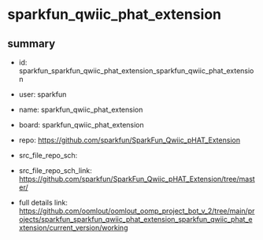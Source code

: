 # sparkfun_qwiic_phat_extension
 
## summary 
* id: sparkfun_sparkfun_qwiic_phat_extension_sparkfun_qwiic_phat_extension
* user: sparkfun
* name: sparkfun_qwiic_phat_extension
* board: sparkfun_qwiic_phat_extension
* repo: https://github.com/sparkfun/SparkFun_Qwiic_pHAT_Extension



* src_file_repo_sch: 
* src_file_repo_sch_link: https://github.com/sparkfun/SparkFun_Qwiic_pHAT_Extension/tree/master/
* full details link: https://github.com/oomlout/oomlout_oomp_project_bot_v_2/tree/main/projects/sparkfun_sparkfun_qwiic_phat_extension_sparkfun_qwiic_phat_extension/current_version/working  







